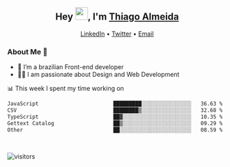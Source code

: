 

<h2 align="center">Hey <img src="https://github.com/TheDudeThatCode/TheDudeThatCode/blob/master/Assets/Hi.gif" width="29">, I'm <a href="https://www.linkedin.com/in/thiago-almeida-69785569/">Thiago Almeida</a></h2>
<p align="center">
  <a href="https://www.linkedin.com/in/thiago-almeida-69785569/">LinkedIn</a> •
  <a href="https://twitter.com/thiagoloal">Twitter</a> •
  <a href="mailto:thiagoloal@gmail.com">Email</a>
</p>

### About Me 🚀
- 🌱  I’m a brazilian Front-end developer</br>
- 👨‍💻  I am passionate about Design and Web Development</br>

<!-- ![Thiago Almeida github stats](https://github-readme-stats.vercel.app/api?username=thiagoloal&show_icons=true&hide_border=true)&nbsp;&nbsp; -->

📊 This week I spent my time working on
<!--START_SECTION:waka-->

```txt
JavaScript                        █████████░░░░░░░░░░░░░░░░   36.63 %
CSV                               ████████▒░░░░░░░░░░░░░░░░   32.68 %
TypeScript                        ██▓░░░░░░░░░░░░░░░░░░░░░░   10.35 %
Gettext Catalog                   ██▒░░░░░░░░░░░░░░░░░░░░░░   09.29 %
Other                             ██░░░░░░░░░░░░░░░░░░░░░░░   08.59 %
```

<!--END_SECTION:waka-->

<br />

![visitors](https://visitor-badge.laobi.icu/badge?page_id=thiagoloal.thiagoloal)
